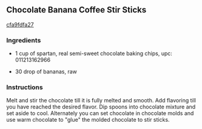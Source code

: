 ## Chocolate Banana Coffee Stir Sticks

[cfa9fdfa27](http://www.food.com/recipe/chocolate-banana-coffee-stir-sticks-284956)

### Ingredients

 - 1 cup of spartan, real semi-sweet chocolate baking chips, upc: 011213162966

 - 30 drop of bananas, raw

### Instructions

Melt and stir the chocolate till it is fully melted and smooth. Add flavoring till you have reached the desired flavor. Dip spoons into chocolate mixture and set aside to cool. Alternately you can set chocolate in chocolate molds and use warm chocolate to "glue" the molded chocolate to stir sticks.